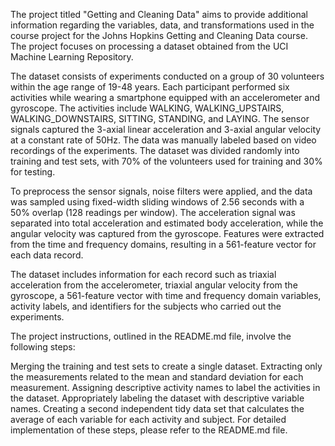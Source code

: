 The project titled "Getting and Cleaning Data" aims to provide additional information regarding the variables, data, and transformations used in the course project for the Johns Hopkins Getting and Cleaning Data course. The project focuses on processing a dataset obtained from the UCI Machine Learning Repository.

The dataset consists of experiments conducted on a group of 30 volunteers within the age range of 19-48 years. Each participant performed six activities while wearing a smartphone equipped with an accelerometer and gyroscope. The activities include WALKING, WALKING_UPSTAIRS, WALKING_DOWNSTAIRS, SITTING, STANDING, and LAYING. The sensor signals captured the 3-axial linear acceleration and 3-axial angular velocity at a constant rate of 50Hz. The data was manually labeled based on video recordings of the experiments. The dataset was divided randomly into training and test sets, with 70% of the volunteers used for training and 30% for testing.

To preprocess the sensor signals, noise filters were applied, and the data was sampled using fixed-width sliding windows of 2.56 seconds with a 50% overlap (128 readings per window). The acceleration signal was separated into total acceleration and estimated body acceleration, while the angular velocity was captured from the gyroscope. Features were extracted from the time and frequency domains, resulting in a 561-feature vector for each data record.

The dataset includes information for each record such as triaxial acceleration from the accelerometer, triaxial angular velocity from the gyroscope, a 561-feature vector with time and frequency domain variables, activity labels, and identifiers for the subjects who carried out the experiments.

The project instructions, outlined in the README.md file, involve the following steps:

Merging the training and test sets to create a single dataset.
Extracting only the measurements related to the mean and standard deviation for each measurement.
Assigning descriptive activity names to label the activities in the dataset.
Appropriately labeling the dataset with descriptive variable names.
Creating a second independent tidy data set that calculates the average of each variable for each activity and subject.
For detailed implementation of these steps, please refer to the README.md file.
